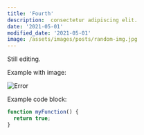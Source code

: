 ```yaml
---
title: 'Fourth'
description:  consectetur adipiscing elit.
date: '2021-05-01'
modified_date: '2021-05-01'
image: /assets/images/posts/random-img.jpg
---
```


Still editing.

Example with image:

![Error](@@baseUrl@@/assets/images/posts/error.png)

Example code block:

```js
function myFunction() {
  return true;
}
```
